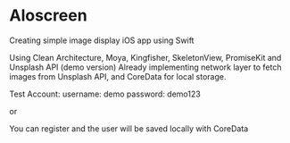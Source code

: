 # Aloscreen

Creating simple image display iOS app using Swift

Using Clean Architecture, Moya, Kingfisher, SkeletonView, PromiseKit and Unsplash API (demo version)
Already implementing network layer to fetch images from Unsplash API, and CoreData for local storage.

Test Account:
username: demo
password: demo123

or

You can register and the user will be saved locally with CoreData
